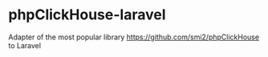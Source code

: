 # phpClickHouse-laravel
Adapter of the most popular library https://github.com/smi2/phpClickHouse to Laravel
